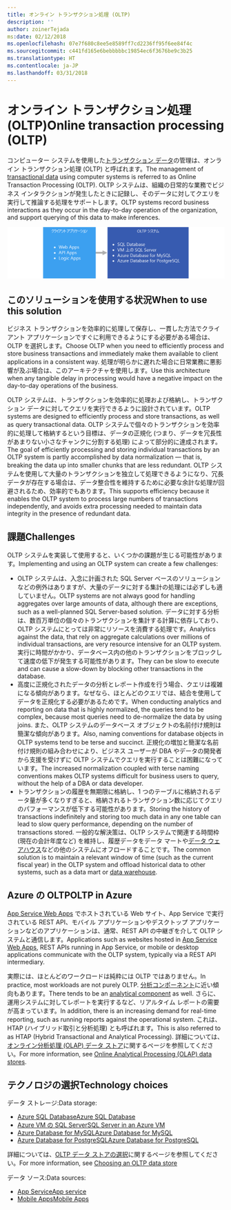 ```yaml
---
title: オンライン トランザクション処理 (OLTP)
description: ''
author: zoinerTejada
ms:date: 02/12/2018
ms.openlocfilehash: 07e7f680c8ee5e8589ff7cd2236ff95f6ee84f4c
ms.sourcegitcommit: c441fd165e6bebbbbbc19854ec6f3676be9c3b25
ms.translationtype: HT
ms.contentlocale: ja-JP
ms.lasthandoff: 03/31/2018
---
```

# <a name="online-transaction-processing-oltp"></a><span data-ttu-id="b8344-102">オンライン トランザクション処理 (OLTP)</span><span class="sxs-lookup"><span data-stu-id="b8344-102">Online transaction processing (OLTP)</span></span>

<span data-ttu-id="b8344-103">コンピューター システムを使用した[トランザクション データ](../concepts/transactional-data.md)の管理は、オンライン トランザクション処理 (OLTP) と呼ばれます。</span><span class="sxs-lookup"><span data-stu-id="b8344-103">The management of [transactional data](../concepts/transactional-data.md) using computer systems is referred to as Online Transaction Processing (OLTP).</span></span> <span data-ttu-id="b8344-104">OLTP システムは、組織の日常的な業務でビジネス インタラクションが発生したときに記録し、そのデータに対してクエリを実行して推論する処理をサポートします。</span><span class="sxs-lookup"><span data-stu-id="b8344-104">OLTP systems record business interactions as they occur in the day-to-day operation of the organization, and support querying of this data to make inferences.</span></span>

![Azure の OLTP](./images/oltp-data-pipeline.png)

## <a name="when-to-use-this-solution"></a><span data-ttu-id="b8344-106">このソリューションを使用する状況</span><span class="sxs-lookup"><span data-stu-id="b8344-106">When to use this solution</span></span>

<span data-ttu-id="b8344-107">ビジネス トランザクションを効率的に処理して保存し、一貫した方法でクライアント アプリケーションですぐに利用できるようにする必要がある場合は、OLTP を選択します。</span><span class="sxs-lookup"><span data-stu-id="b8344-107">Choose OLTP when you need to efficiently process and store business transactions and immediately make them available to client applications in a consistent way.</span></span> <span data-ttu-id="b8344-108">処理が明らかに遅れた場合に日常業務に悪影響が及ぶ場合は、このアーキテクチャを使用します。</span><span class="sxs-lookup"><span data-stu-id="b8344-108">Use this architecture when any tangible delay in processing would have a negative impact on the day-to-day operations of the business.</span></span>

<span data-ttu-id="b8344-109">OLTP システムは、トランザクションを効率的に処理および格納し、トランザクション データに対してクエリを実行できるように設計されています。</span><span class="sxs-lookup"><span data-stu-id="b8344-109">OLTP systems are designed to efficiently process and store transactions, as well as query transactional data.</span></span> <span data-ttu-id="b8344-110">OLTP システムで個々のトランザクションを効率的に処理して格納するという目標は、データの正規化 (つまり、データを冗長性があまりない小さなチャンクに分割する処理) によって部分的に達成されます。</span><span class="sxs-lookup"><span data-stu-id="b8344-110">The goal of efficiently processing and storing individual transactions by an OLTP system is partly accomplished by data normalization &mdash; that is, breaking the data up into smaller chunks that are less redundant.</span></span> <span data-ttu-id="b8344-111">OLTP システムを使用して大量のトランザクションを独立して処理できるようになり、冗長データが存在する場合は、データ整合性を維持するために必要な余計な処理が回避されるため、効率的でもあります。</span><span class="sxs-lookup"><span data-stu-id="b8344-111">This supports efficiency because it enables the OLTP system to process large numbers of transactions independently, and avoids extra processing needed to maintain data integrity in the presence of redundant data.</span></span>

## <a name="challenges"></a><span data-ttu-id="b8344-112">課題</span><span class="sxs-lookup"><span data-stu-id="b8344-112">Challenges</span></span>
<span data-ttu-id="b8344-113">OLTP システムを実装して使用すると、いくつかの課題が生じる可能性があります。</span><span class="sxs-lookup"><span data-stu-id="b8344-113">Implementing and using an OLTP system can create a few challenges:</span></span>

- <span data-ttu-id="b8344-114">OLTP システムは、入念に計画された SQL Server ベースのソリューションなどの例外はありますが、大量のデータに対する集計の処理には必ずしも適していません。</span><span class="sxs-lookup"><span data-stu-id="b8344-114">OLTP systems are not always good for handling aggregates over large amounts of data, although there are exceptions, such as a well-planned SQL Server-based solution.</span></span> <span data-ttu-id="b8344-115">データに対する分析は、数百万単位の個々のトランザクションを集計する計算に依存しており、OLTP システムにとっては非常にリソースを消費する処理です。</span><span class="sxs-lookup"><span data-stu-id="b8344-115">Analytics against the data, that rely on aggregate calculations over millions of individual transactions, are very resource intensive for an OLTP system.</span></span> <span data-ttu-id="b8344-116">実行に時間がかかり、データベース内の他のトランザクションをブロックして速度の低下が発生する可能性があります。</span><span class="sxs-lookup"><span data-stu-id="b8344-116">They can be slow to execute and can cause a slow-down by blocking other transactions in the database.</span></span>
- <span data-ttu-id="b8344-117">高度に正規化されたデータの分析とレポート作成を行う場合、クエリは複雑になる傾向があります。なぜなら、ほとんどのクエリでは、結合を使用してデータを正規化する必要があるためです。</span><span class="sxs-lookup"><span data-stu-id="b8344-117">When conducting analytics and reporting on data that is highly normalized, the queries tend to be complex, because most queries need to de-normalize the data by using joins.</span></span> <span data-ttu-id="b8344-118">また、OLTP システムのデータベース オブジェクトの名前付け規則は簡潔な傾向があります。</span><span class="sxs-lookup"><span data-stu-id="b8344-118">Also, naming conventions for database objects in OLTP systems tend to be terse and succinct.</span></span> <span data-ttu-id="b8344-119">正規化の増加と簡潔な名前付け規則の組み合わせにより、ビジネス ユーザーが DBA やデータの開発者から支援を受けずに OLTP システムでクエリを実行することは困難になっています。</span><span class="sxs-lookup"><span data-stu-id="b8344-119">The increased normalization coupled with terse naming conventions makes OLTP systems difficult for business users to query, without the help of a DBA or data developer.</span></span>
- <span data-ttu-id="b8344-120">トランザクションの履歴を無期限に格納し、1 つのテーブルに格納されるデータ量が多くなりすぎると、格納されるトランザクション数に応じてクエリのパフォーマンスが低下する可能性があります。</span><span class="sxs-lookup"><span data-stu-id="b8344-120">Storing the history of transactions indefinitely and storing too much data in any one table can lead to slow query performance, depending on the number of transactions stored.</span></span> <span data-ttu-id="b8344-121">一般的な解決策は、OLTP システムで関連する時間枠 (現在の会計年度など) を維持し、履歴データをデータ マートや[データ ウェアハウス](../technology-choices/data-warehouses.md)などの他のシステムにオフロードすることです。</span><span class="sxs-lookup"><span data-stu-id="b8344-121">The common solution is to maintain a relevant window of time (such as the current fiscal year) in the OLTP system and offload historical data to other systems, such as a data mart or [data warehouse](../technology-choices/data-warehouses.md).</span></span>

## <a name="oltp-in-azure"></a><span data-ttu-id="b8344-122">Azure の OLTP</span><span class="sxs-lookup"><span data-stu-id="b8344-122">OLTP in Azure</span></span>

<span data-ttu-id="b8344-123">[App Service Web Apps](/azure/app-service/app-service-web-overview) でホストされている Web サイト、App Service で実行されている REST API、モバイル アプリケーションやデスクトップ アプリケーションなどのアプリケーションは、通常、REST API の中継ぎを介して OLTP システムと通信します。</span><span class="sxs-lookup"><span data-stu-id="b8344-123">Applications such as websites hosted in [App Service Web Apps](/azure/app-service/app-service-web-overview), REST APIs running in App Service, or mobile or desktop applications communicate with the OLTP system, typically via a REST API intermediary.</span></span>

<span data-ttu-id="b8344-124">実際には、ほとんどのワークロードは純粋には OLTP ではありません。</span><span class="sxs-lookup"><span data-stu-id="b8344-124">In practice, most workloads are not purely OLTP.</span></span> <span data-ttu-id="b8344-125">[分析コンポーネント](../scenarios/online-analytical-processing.md)に近い傾向もあります。</span><span class="sxs-lookup"><span data-stu-id="b8344-125">There tends to be an [analytical component](../scenarios/online-analytical-processing.md) as well.</span></span> <span data-ttu-id="b8344-126">さらに、運用システムに対してレポートを実行するなど、リアルタイム レポートの需要が高まっています。</span><span class="sxs-lookup"><span data-stu-id="b8344-126">In addition, there is an increasing demand for real-time reporting, such as running reports against the operational system.</span></span> <span data-ttu-id="b8344-127">これは、HTAP (ハイブリッド取引と分析処理) とも呼ばれます。</span><span class="sxs-lookup"><span data-stu-id="b8344-127">This is also referred to as HTAP (Hybrid Transactional and Analytical Processing).</span></span> <span data-ttu-id="b8344-128">詳細については、[オンライン分析処理 (OLAP) データ ストア](../technology-choices/olap-data-stores.md)に関するページを参照してください。</span><span class="sxs-lookup"><span data-stu-id="b8344-128">For more information, see [Online Analytical Processing (OLAP) data stores](../technology-choices/olap-data-stores.md).</span></span>

## <a name="technology-choices"></a><span data-ttu-id="b8344-129">テクノロジの選択</span><span class="sxs-lookup"><span data-stu-id="b8344-129">Technology choices</span></span>

<span data-ttu-id="b8344-130">データ ストレージ:</span><span class="sxs-lookup"><span data-stu-id="b8344-130">Data storage:</span></span>

- [<span data-ttu-id="b8344-131">Azure SQL Database</span><span class="sxs-lookup"><span data-stu-id="b8344-131">Azure SQL Database</span></span>](/azure/sql-database/)
- [<span data-ttu-id="b8344-132">Azure VM の SQL Server</span><span class="sxs-lookup"><span data-stu-id="b8344-132">SQL Server in an Azure VM</span></span>](/azure/virtual-machines/windows/sql/virtual-machines-windows-sql-server-iaas-overview?toc=%2Fazure%2Fvirtual-machines%2Fwindows%2Ftoc.json)
- [<span data-ttu-id="b8344-133">Azure Database for MySQL</span><span class="sxs-lookup"><span data-stu-id="b8344-133">Azure Database for MySQL</span></span>](/azure/mysql/)
- [<span data-ttu-id="b8344-134">Azure Database for PostgreSQL</span><span class="sxs-lookup"><span data-stu-id="b8344-134">Azure Database for PostgreSQL</span></span>](/azure/postgresql/)

<span data-ttu-id="b8344-135">詳細については、[OLTP データ ストアの選択](../technology-choices/oltp-data-stores.md)に関するページを参照してください。</span><span class="sxs-lookup"><span data-stu-id="b8344-135">For more information, see [Choosing an OLTP data store](../technology-choices/oltp-data-stores.md)</span></span>

<span data-ttu-id="b8344-136">データ ソース:</span><span class="sxs-lookup"><span data-stu-id="b8344-136">Data sources:</span></span>

- [<span data-ttu-id="b8344-137">App Service</span><span class="sxs-lookup"><span data-stu-id="b8344-137">App service</span></span>](/azure/app-service/)
- [<span data-ttu-id="b8344-138">Mobile Apps</span><span class="sxs-lookup"><span data-stu-id="b8344-138">Mobile Apps</span></span>](/azure/app-service-mobile/)

